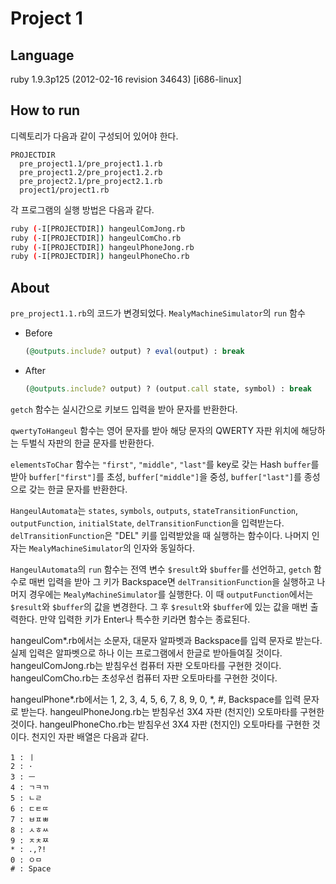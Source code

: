 # Project 1

## Language

ruby 1.9.3p125 (2012-02-16 revision 34643) [i686-linux]

## How to run

디렉토리가 다음과 같이 구성되어 있어야 한다.
```
PROJECTDIR
  pre_project1.1/pre_project1.1.rb
  pre_project1.2/pre_project1.2.rb
  pre_project2.1/pre_project2.1.rb
  project1/project1.rb
```

각 프로그램의 실행 방법은 다음과 같다.
``` sh
ruby (-I[PROJECTDIR]) hangeulComJong.rb
ruby (-I[PROJECTDIR]) hangeulComCho.rb
ruby (-I[PROJECTDIR]) hangeulPhoneJong.rb
ruby (-I[PROJECTDIR]) hangeulPhoneCho.rb
```

## About

`pre_project1.1.rb`의 코드가 변경되었다.
`MealyMachineSimulator`의 `run` 함수
- Before

    ``` ruby
    (@outputs.include? output) ? eval(output) : break
    ```
- After

    ``` ruby
    (@outputs.include? output) ? (output.call state, symbol) : break
    ```

`getch` 함수는 실시간으로 키보드 입력을 받아 문자를 반환한다.

`qwertyToHangeul` 함수는 영어 문자를 받아 해당 문자의 QWERTY 자판 위치에 해당하는 두벌식 자판의 한글 문자를 반환한다.

`elementsToChar` 함수는 `"first"`, `"middle"`, `"last"`를 key로 갖는 Hash `buffer`를 받아 `buffer["first"]`를 초성, `buffer["middle"]`을 중성, `buffer["last"]`를 종성으로 갖는 한글 문자를 반환한다.

`HangeulAutomata`는 `states`, `symbols`, `outputs`, `stateTransitionFunction`, `outputFunction`, `initialState`, `delTransitionFunction`을 입력받는다. `delTransitionFunction`은 "DEL" 키를 입력받았을 때 실행하는 함수이다. 나머지 인자는 `MealyMachineSimulator`의 인자와 동일하다.

`HangeulAutomata`의 `run` 함수는 전역 변수 `$result`와 `$buffer`를 선언하고, `getch` 함수로 매번 입력을 받아 그 키가 Backspace면 `delTransitionFunction`을 실행하고 나머지 경우에는 `MealyMachineSimulator`를 실행한다. 이 때 `outputFunction`에서는 `$result`와 `$buffer`의 값을 변경한다. 그 후 `$result`와 `$buffer`에 있는 값을 매번 출력한다. 만약 입력한 키가 Enter나 특수한 키라면 함수는 종료된다.

hangeulCom*.rb에서는 소문자, 대문자 알파벳과 Backspace를 입력 문자로 받는다.
실제 입력은 알파벳으로 하나 이는 프로그램에서 한글로 받아들여질 것이다.
hangeulComJong.rb는 받침우선 컴퓨터 자판 오토마타를 구현한 것이다.
hangeulComCho.rb는 초성우선 컴퓨터 자판 오토마타를 구현한 것이다.

hangeulPhone*.rb에서는 1, 2, 3, 4, 5, 6, 7, 8, 9, 0, *, #, Backspace를 입력 문자로 받는다.
hangeulPhoneJong.rb는 받침우선 3X4 자판 (천지인) 오토마타를 구현한 것이다.
hangeulPhoneCho.rb는 받침우선 3X4 자판 (천지인) 오토마타를 구현한 것이다.
천지인 자판 배열은 다음과 같다.
```
1 : ㅣ
2 : ·
3 : ㅡ
4 : ㄱㅋㄲ
5 : ㄴㄹ
6 : ㄷㅌㄸ
7 : ㅂㅍㅃ
8 : ㅅㅎㅆ
9 : ㅈㅊㅉ
* : .,?!
0 : ㅇㅁ
# : Space
```
